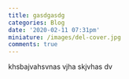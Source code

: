 ```yaml
---
title: gasdgasdg
categories: Blog
date: '2020-02-11 07:31pm'
miniature: /images/del-cover.jpg
comments: true
---
```

khsbajvahsvnas vjha skjvhas dv
